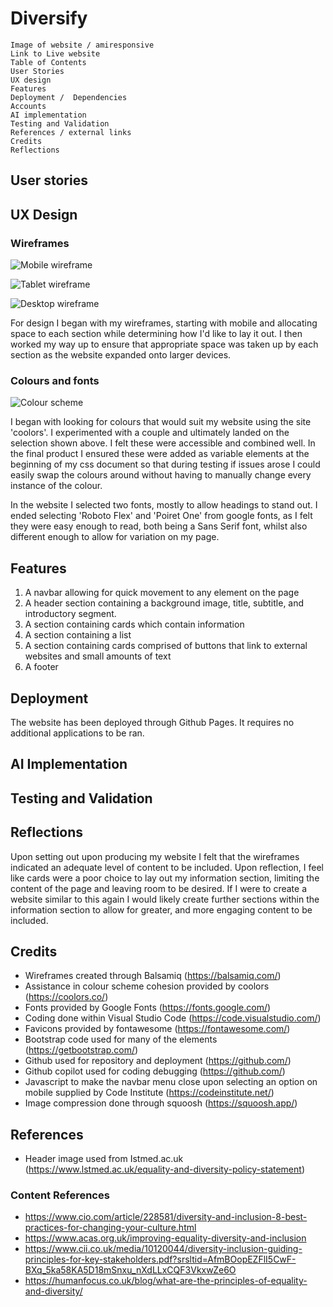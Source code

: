# Diversify
    Image of website / amiresponsive
    Link to Live website
    Table of Contents
    User Stories
    UX design
    Features
    Deployment /  Dependencies
    Accounts
    AI implementation
    Testing and Validation
    References / external links
    Credits
    Reflections

## User stories

## UX Design
### Wireframes
![Mobile wireframe](./assets/readme-assets/mobile-wf.PNG)

![Tablet wireframe](./assets/readme-assets/tablet-wf.PNG)

![Desktop wireframe](./assets/readme-assets/desktop-wf.PNG)

For design I began with my wireframes, starting with mobile and allocating space to each section while determining how I'd like to lay it out. I then worked my way up to ensure that appropriate space was taken up by each section as the website expanded onto larger devices.

### Colours and fonts
![Colour scheme](./assets/readme-assets/colour-scheme.PNG)

I began with looking for colours that would suit my website using the site 'coolors'. I experimented with a couple and ultimately landed on the selection shown above. I felt these were accessible and combined well. In the final product I ensured these were added as variable elements at the beginning of my css document so that during testing if issues arose I could easily swap the colours around without having to manually change every instance of the colour.

In the website I selected two fonts, mostly to allow headings to stand out. I ended selecting 'Roboto Flex' and 'Poiret One' from google fonts, as I felt they were easy enough to read, both being a Sans Serif font, whilst also different enough to allow for variation on my page.

## Features

1. A navbar allowing for quick movement to any element on the page
2. A header section containing a background image, title, subtitle, and introductory segment.
3. A section containing cards which contain information
4. A section containing a list
5. A section containing cards comprised of buttons that link to external websites and small amounts of text
6. A footer

## Deployment

The website has been deployed through Github Pages. It requires no additional applications to be ran.

## AI Implementation

## Testing and Validation

## Reflections

Upon setting out upon producing my website I felt that the wireframes indicated an adequate level of content to be included. Upon reflection, I feel like cards were a poor choice to lay out my information section, limiting the content of the page and leaving room to be desired. If I were to create a website similar to this again I would likely create further sections within the information section to allow for greater, and more engaging content to be included.

## Credits
 
- Wireframes created through Balsamiq (https://balsamiq.com/)
- Assistance in colour scheme cohesion provided by coolors (https://coolors.co/)
- Fonts provided by Google Fonts (https://fonts.google.com/)
- Coding done within Visual Studio Code (https://code.visualstudio.com/)
- Favicons provided by fontawesome (https://fontawesome.com/)
- Bootstrap code used for many of the elements (https://getbootstrap.com/)
- Github used for repository and deployment (https://github.com/)
- Github copilot used for coding debugging (https://github.com/)
- Javascript to make the navbar menu close upon selecting an option on mobile supplied by Code Institute (https://codeinstitute.net/)
- Image compression done through squoosh (https://squoosh.app/)

## References

- Header image used from Istmed.ac.uk (https://www.lstmed.ac.uk/equality-and-diversity-policy-statement)

### Content References

- https://www.cio.com/article/228581/diversity-and-inclusion-8-best-practices-for-changing-your-culture.html
- https://www.acas.org.uk/improving-equality-diversity-and-inclusion
- https://www.cii.co.uk/media/10120044/diversity-inclusion-guiding-principles-for-key-stakeholders.pdf?srsltid=AfmBOopEZFlI5CwF-BXq_5ka58KA5D18mSnxu_nXdLLxCQF3VkxwZe6O
- https://humanfocus.co.uk/blog/what-are-the-principles-of-equality-and-diversity/